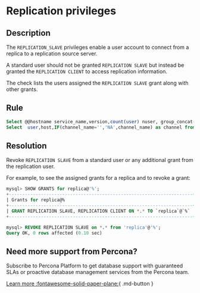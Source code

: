 # Replication privileges

## Description

The `REPLICATION_SLAVE` privileges enable a user account to connect from a replica to a replication source server.

A standard user should not be granted `REPLICATION SLAVE` but instead be granted the `REPLICATION CLIENT` to access replication information.

The check lists the users assigned the `REPLICATION SLAVE` grant along with other grants.

## Rule

```sql
Select @@hostname service_name,version,count(user) nuser, group_concat(user SEPARATOR '; ')users, reason from(select @@version version, 1 found, concat(user,'@',host) user,plugin, 1 reason from mysql.user where Repl_slave_priv='Y'AND (Select_priv = 'Y' OR Insert_priv  = 'Y' OR Update_priv = 'Y' OR Delete_priv = 'Y' OR Create_priv = 'Y' OR Drop_priv = 'Y' OR Reload_priv = 'Y' OR Shutdown_priv = 'Y' OR Process_priv = 'Y' OR File_priv = 'Y' OR Grant_priv = 'Y' OR References_priv = 'Y' OR Index_priv = 'Y' OR Alter_priv = 'Y' OR Show_db_priv = 'Y' OR Super_priv = 'Y' OR Create_tmp_table_priv = 'Y' OR Lock_tables_priv = 'Y' OR Execute_priv = 'Y' OR Repl_client_priv = 'Y' OR Create_view_priv = 'Y' OR Show_view_priv = 'Y' OR Create_routine_priv = 'Y' OR Alter_routine_priv = 'Y' OR Create_user_priv = 'Y' OR Event_priv = 'Y' OR Trigger_priv = 'Y' OR Create_tablespace_priv = 'Y')) as tt group by reason,service_name,version  order by reason;    
Select  user,host,IF(channel_name='','NA',channel_name) as channel from performance_schema.replication_connection_configuration;
```

## Resolution

Revoke `REPLICATION SLAVE` from a standard user or any additional grant from the replication user.

For example, to see the assigned grants for a replica and to revoke a grant:

```sql
mysql> SHOW GRANTS for replica@'%';
+---------------------------------------------------------------------+
| Grants for replica@%                                                |
+---------------------------------------------------------------------+
| GRANT REPLICATION SLAVE, REPLICATION CLIENT ON *.* TO `replica`@`%` |
+---------------------------------------------------------------------+

mysql> REVOKE REPLICATION SLAVE on *.* from 'replica'@'%';
Query OK, 0 rows affected (0.10 sec)
```

## Need more support from Percona?

Subscribe to Percona Platform to get database support with guaranteed SLAs or proactive database management services from the Percona team.

[Learn more :fontawesome-solid-paper-plane:](https://per.co.na/subscribe){ .md-button }
